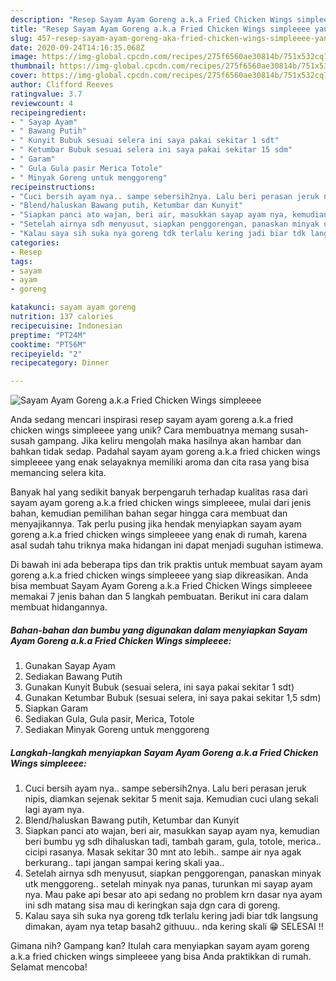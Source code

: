 ```yaml
---
description: "Resep Sayam Ayam Goreng a.k.a Fried Chicken Wings simpleeee yang Enak"
title: "Resep Sayam Ayam Goreng a.k.a Fried Chicken Wings simpleeee yang Enak"
slug: 457-resep-sayam-ayam-goreng-aka-fried-chicken-wings-simpleeee-yang-enak
date: 2020-09-24T14:16:35.068Z
image: https://img-global.cpcdn.com/recipes/275f6560ae30814b/751x532cq70/sayam-ayam-goreng-aka-fried-chicken-wings-simpleeee-foto-resep-utama.jpg
thumbnail: https://img-global.cpcdn.com/recipes/275f6560ae30814b/751x532cq70/sayam-ayam-goreng-aka-fried-chicken-wings-simpleeee-foto-resep-utama.jpg
cover: https://img-global.cpcdn.com/recipes/275f6560ae30814b/751x532cq70/sayam-ayam-goreng-aka-fried-chicken-wings-simpleeee-foto-resep-utama.jpg
author: Clifford Reeves
ratingvalue: 3.7
reviewcount: 4
recipeingredient:
- " Sayap Ayam"
- " Bawang Putih"
- " Kunyit Bubuk sesuai selera ini saya pakai sekitar 1 sdt"
- " Ketumbar Bubuk sesuai selera ini saya pakai sekitar 15 sdm"
- " Garam"
- " Gula Gula pasir Merica Totole"
- " Minyak Goreng untuk menggoreng"
recipeinstructions:
- "Cuci bersih ayam nya.. sampe sebersih2nya. Lalu beri perasan jeruk nipis, diamkan sejenak sekitar 5 menit saja. Kemudian cuci ulang sekali lagi ayam nya."
- "Blend/haluskan Bawang putih, Ketumbar dan Kunyit"
- "Siapkan panci ato wajan, beri air, masukkan sayap ayam nya, kemudian beri bumbu yg sdh dihaluskan tadi, tambah garam, gula, totole, merica.. cicipi rasanya. Masak sekitar 30 mnt ato lebih.. sampe air nya agak berkurang.. tapi jangan sampai kering skali yaa.."
- "Setelah airnya sdh menyusut, siapkan penggorengan, panaskan minyak utk menggoreng.. setelah minyak nya panas, turunkan mi sayap ayam nya. Mau pake api besar ato api sedang no problem krn dasar nya ayam ini sdh matang sisa mau di keringkan saja dgn cara di goreng."
- "Kalau saya sih suka nya goreng tdk terlalu kering jadi biar tdk langsung dimakan, ayam nya tetap basah2 githuuu.. nda kering skali 😁 SELESAI !!"
categories:
- Resep
tags:
- sayam
- ayam
- goreng

katakunci: sayam ayam goreng 
nutrition: 137 calories
recipecuisine: Indonesian
preptime: "PT24M"
cooktime: "PT56M"
recipeyield: "2"
recipecategory: Dinner

---
```



![Sayam Ayam Goreng a.k.a Fried Chicken Wings simpleeee](https://img-global.cpcdn.com/recipes/275f6560ae30814b/751x532cq70/sayam-ayam-goreng-aka-fried-chicken-wings-simpleeee-foto-resep-utama.jpg)

Anda sedang mencari inspirasi resep sayam ayam goreng a.k.a fried chicken wings simpleeee yang unik? Cara membuatnya memang susah-susah gampang. Jika keliru mengolah maka hasilnya akan hambar dan bahkan tidak sedap. Padahal sayam ayam goreng a.k.a fried chicken wings simpleeee yang enak selayaknya memiliki aroma dan cita rasa yang bisa memancing selera kita.



Banyak hal yang sedikit banyak berpengaruh terhadap kualitas rasa dari sayam ayam goreng a.k.a fried chicken wings simpleeee, mulai dari jenis bahan, kemudian pemilihan bahan segar hingga cara membuat dan menyajikannya. Tak perlu pusing jika hendak menyiapkan sayam ayam goreng a.k.a fried chicken wings simpleeee yang enak di rumah, karena asal sudah tahu triknya maka hidangan ini dapat menjadi suguhan istimewa.


Di bawah ini ada beberapa tips dan trik praktis untuk membuat sayam ayam goreng a.k.a fried chicken wings simpleeee yang siap dikreasikan. Anda bisa membuat Sayam Ayam Goreng a.k.a Fried Chicken Wings simpleeee memakai 7 jenis bahan dan 5 langkah pembuatan. Berikut ini cara dalam membuat hidangannya.

<!--inarticleads1-->

##### Bahan-bahan dan bumbu yang digunakan dalam menyiapkan Sayam Ayam Goreng a.k.a Fried Chicken Wings simpleeee:

1. Gunakan  Sayap Ayam
1. Sediakan  Bawang Putih
1. Gunakan  Kunyit Bubuk (sesuai selera, ini saya pakai sekitar 1 sdt)
1. Gunakan  Ketumbar Bubuk (sesuai selera, ini saya pakai sekitar 1,5 sdm)
1. Siapkan  Garam
1. Sediakan  Gula, Gula pasir, Merica, Totole
1. Sediakan  Minyak Goreng untuk menggoreng




<!--inarticleads2-->

##### Langkah-langkah menyiapkan Sayam Ayam Goreng a.k.a Fried Chicken Wings simpleeee:

1. Cuci bersih ayam nya.. sampe sebersih2nya. Lalu beri perasan jeruk nipis, diamkan sejenak sekitar 5 menit saja. Kemudian cuci ulang sekali lagi ayam nya.
1. Blend/haluskan Bawang putih, Ketumbar dan Kunyit
1. Siapkan panci ato wajan, beri air, masukkan sayap ayam nya, kemudian beri bumbu yg sdh dihaluskan tadi, tambah garam, gula, totole, merica.. cicipi rasanya. Masak sekitar 30 mnt ato lebih.. sampe air nya agak berkurang.. tapi jangan sampai kering skali yaa..
1. Setelah airnya sdh menyusut, siapkan penggorengan, panaskan minyak utk menggoreng.. setelah minyak nya panas, turunkan mi sayap ayam nya. Mau pake api besar ato api sedang no problem krn dasar nya ayam ini sdh matang sisa mau di keringkan saja dgn cara di goreng.
1. Kalau saya sih suka nya goreng tdk terlalu kering jadi biar tdk langsung dimakan, ayam nya tetap basah2 githuuu.. nda kering skali 😁 SELESAI !!




Gimana nih? Gampang kan? Itulah cara menyiapkan sayam ayam goreng a.k.a fried chicken wings simpleeee yang bisa Anda praktikkan di rumah. Selamat mencoba!
